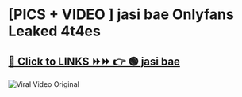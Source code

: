 
 # [PICS + VIDEO ] jasi bae Onlyfans Leaked 4t4es

## <h2><a href="https://clipsfans.com/jasi_bae&ref=git">🔗 Click to LINKS ⏩⏩ 👉 🟢 jasi bae </a></h2>

<a href="https://clipsfans.com/jasi_bae&ref=git" rel="nofollow" data-target="animated-image.originalLink"><img src="https://i.ibb.co.com/xMMVF88/686577567.gif" alt="Viral Video Original" style="max-width: 100%; display: inline-block;" data-target="animated-image.originalImage"></a>

